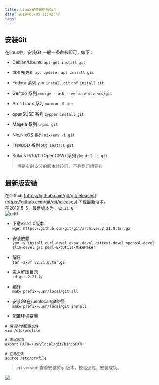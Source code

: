 ```yaml
---
title: Linux安装最新版Git
date: 2019-05-05 11:42:47
tags:
---
```


## 安装Git
在linux中，安装Git 一般一条命令即可，如下：  

+ Debian/Ubuntu
`apt-get install git`
+ 或者先更新
`apt update; apt install git`

+ Fedora 系列
`yum install git`
`dnf install git`

+ Gentoo 系列
`emerge --ask --verbose dev-vcs/git`

+ Arch Linux 系列
`pacman -S git`

+ openSUSE 系列
`zypper install git`

+ Mageia 系列
`urpmi git`

+ Nix/NixOS 系列
`nix-env -i git`

+ FreeBSD 系列
`pkg install git`

+ Solaris 9/10/11  (OpenCSW) 系列
`pkgutil -i git`


> 但是有时安装的版本比较旧。不是我们想要的  

## 最新版安装
在Github,[https://github.com/git/git/releases](https://github.com/git/git/releases) 下载最新版本。  
在2019-5-5，最新版本为：`v2.21.0`  
![git0](/Linux安装最新版Git/git0.png)

+ 下载v2.21.0版本  
`wget https://github.com/git/git/archive/v2.21.0.tar.gz`
+ 安装依赖  
`yum -y install curl-devel expat-devel gettext-devel openssl-devel zlib-devel gcc perl-ExtUtils-MakeMaker`
+ 解压  
`tar -zxvf v2.21.0.tar.gz`
+ 进入解压目录  
`cd git-2.21.0/`
+ 编译  
`make prefix=/usr/local/git all`
+ 安装Git在/usr/local/git路径  
`make prefix=/usr/local/git install`

+ 配置环境变量    

```
# 编辑环境配置文件
vim /etc/profile

# 末尾添加
export PATH=/usr/local/git/bin:$PATH

# 立马生效
source /etc/profile
```


> git version 查看安装的git版本，校验通过，安装成功。

![](/Linux安装最新版Git/git1.png)
